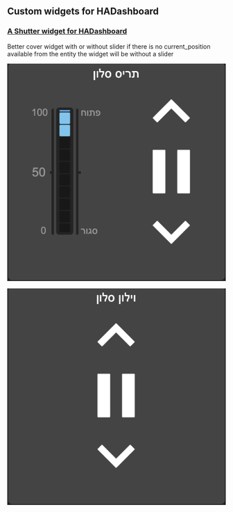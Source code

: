 ## Custom widgets for HADashboard

### [A Shutter widget for HADashboard](https://github.com/rhayun/HADashboard-widgets/tree/master/custom_widgets/baseshutter)

Better cover widget with or without slider
if there is no current_position available from the entity
the widget will be without a slider

![HADashboard-widgets](https://github.com/rhayun/HADashboard-widgets/blob/master/images/with-slider.png?raw=true)

![HADashboard-widgets](https://github.com/rhayun/HADashboard-widgets/blob/master/images/without-slider.png?raw=true)
